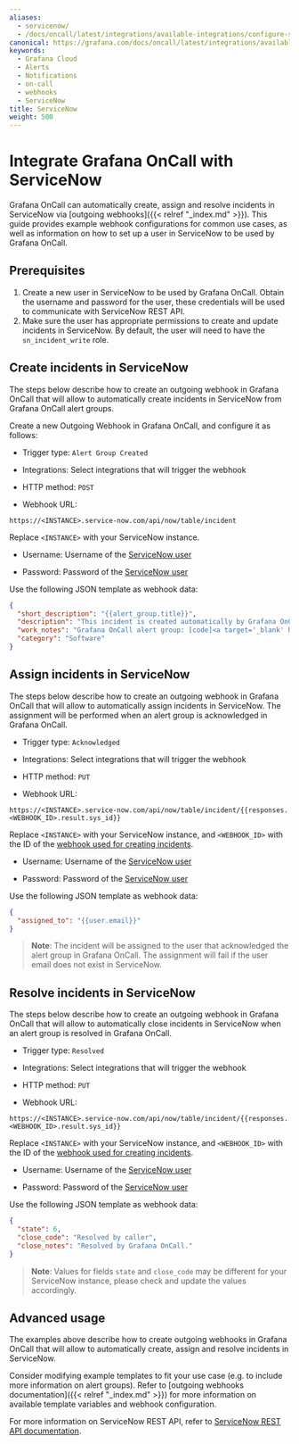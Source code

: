 ```yaml
---
aliases:
  - servicenow/
  - /docs/oncall/latest/integrations/available-integrations/configure-servicenow/
canonical: https://grafana.com/docs/oncall/latest/integrations/available-integrations/configure-servicenow/
keywords:
  - Grafana Cloud
  - Alerts
  - Notifications
  - on-call
  - webhooks
  - ServiceNow
title: ServiceNow
weight: 500
---
```


# Integrate Grafana OnCall with ServiceNow

Grafana OnCall can automatically create, assign and resolve incidents in ServiceNow via [outgoing webhooks]({{< relref "_index.md" >}}).
This guide provides example webhook configurations for common use cases, as well as information on how to set up a user in ServiceNow to be used by Grafana OnCall.

## Prerequisites

1. Create a new user in ServiceNow to be used by Grafana OnCall. Obtain the username and password for the user,
these credentials will be used to communicate with ServiceNow REST API.
2. Make sure the user has appropriate permissions to create and update incidents in ServiceNow. By default, the user will need to have the `sn_incident_write` role.

## Create incidents in ServiceNow

The steps below describe how to create an outgoing webhook in Grafana OnCall that will allow to automatically create
incidents in ServiceNow from Grafana OnCall alert groups.

Create a new Outgoing Webhook in Grafana OnCall, and configure it as follows:

- Trigger type: `Alert Group Created`

- Integrations: Select integrations that will trigger the webhook

- HTTP method: `POST`

- Webhook URL:

```text
https://<INSTANCE>.service-now.com/api/now/table/incident
```

Replace `<INSTANCE>` with your ServiceNow instance.

- Username: Username of the [ServiceNow user](#prerequisites)

- Password: Password of the [ServiceNow user](#prerequisites)

Use the following JSON template as webhook data:

```json
{
  "short_description": "{{alert_group.title}}",
  "description": "This incident is created automatically by Grafana OnCall.",
  "work_notes": "Grafana OnCall alert group: [code]<a target='_blank' href='{{alert_group.permalinks.web}}'>{{alert_group.id}}</a>[/code]",
  "category": "Software"
}
```

## Assign incidents in ServiceNow

The steps below describe how to create an outgoing webhook in Grafana OnCall that will allow to automatically assign incidents in ServiceNow.
The assignment will be performed when an alert group is acknowledged in Grafana OnCall.

- Trigger type: `Acknowledged`

- Integrations: Select integrations that will trigger the webhook

- HTTP method: `PUT`

- Webhook URL:

```text
https://<INSTANCE>.service-now.com/api/now/table/incident/{{responses.<WEBHOOK_ID>.result.sys_id}}
```

Replace `<INSTANCE>` with your ServiceNow instance, and `<WEBHOOK_ID>` with the ID of the [webhook used for creating incidents](#create-incidents-in-servicenow).

- Username: Username of the [ServiceNow user](#prerequisites)

- Password: Password of the [ServiceNow user](#prerequisites)

Use the following JSON template as webhook data:

```json
{
  "assigned_to": "{{user.email}}"
}
```

>**Note**: The incident will be assigned to the user that acknowledged the alert group in Grafana OnCall.
The assignment will fail if the user email does not exist in ServiceNow.

## Resolve incidents in ServiceNow

The steps below describe how to create an outgoing webhook in Grafana OnCall that will allow to automatically close
incidents in ServiceNow when an alert group is resolved in Grafana OnCall.

- Trigger type: `Resolved`

- Integrations: Select integrations that will trigger the webhook

- HTTP method: `PUT`

- Webhook URL:

```text
https://<INSTANCE>.service-now.com/api/now/table/incident/{{responses.<WEBHOOK_ID>.result.sys_id}}
```

Replace `<INSTANCE>` with your ServiceNow instance, and `<WEBHOOK_ID>` with the ID of the [webhook used for creating incidents](#create-incidents-in-servicenow).

- Username: Username of the [ServiceNow user](#prerequisites)

- Password: Password of the [ServiceNow user](#prerequisites)

Use the following JSON template as webhook data:

```json
{
  "state": 6,  
  "close_code": "Resolved by caller",
  "close_notes": "Resolved by Grafana OnCall."
}
```

>**Note**: Values for fields `state` and `close_code` may be different for your ServiceNow instance, please check and update the values accordingly.

## Advanced usage

The examples above describe how to create outgoing webhooks in Grafana OnCall that will allow to automatically create, assign and resolve incidents in ServiceNow.

Consider modifying example templates to fit your use case (e.g. to include more information on alert groups).
Refer to [outgoing webhooks documentation]({{< relref "_index.md" >}}) for more information on available template variables and webhook configuration.

For more information on ServiceNow REST API, refer to [ServiceNow REST API documentation](https://developer.servicenow.com/dev.do#!/reference/api/sandiego/rest).
